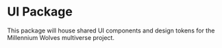 # UI Package

This package will house shared UI components and design tokens for the Millennium Wolves multiverse project.
